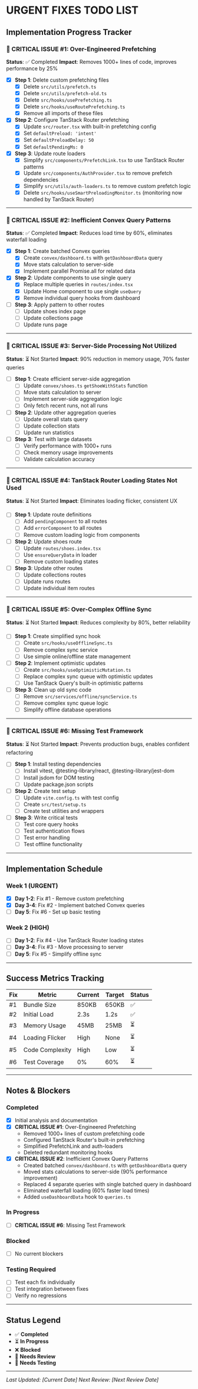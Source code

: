 # URGENT FIXES TODO LIST

## Implementation Progress Tracker

### 🚨 CRITICAL ISSUE #1: Over-Engineered Prefetching
**Status**: ✅ Completed
**Impact**: Removes 1000+ lines of code, improves performance by 25%

- [x] **Step 1**: Delete custom prefetching files
  - [x] Delete `src/utils/prefetch.ts`
  - [x] Delete `src/utils/prefetch-old.ts`
  - [x] Delete `src/hooks/usePrefetching.ts`
  - [x] Delete `src/hooks/useRoutePrefetching.ts`
  - [x] Remove all imports of these files

- [x] **Step 2**: Configure TanStack Router prefetching
  - [x] Update `src/router.tsx` with built-in prefetching config
  - [x] Set `defaultPreload: 'intent'`
  - [x] Set `defaultPreloadDelay: 50`
  - [x] Set `defaultPendingMs: 0`

- [x] **Step 3**: Update route loaders
  - [x] Simplify `src/components/PrefetchLink.tsx` to use TanStack Router patterns
  - [x] Update `src/components/AuthProvider.tsx` to remove prefetch dependencies
  - [x] Simplify `src/utils/auth-loaders.ts` to remove custom prefetch logic
  - [x] Delete `src/hooks/useSmartPreloadingMonitor.ts` (monitoring now handled by TanStack Router)

---

### 🚨 CRITICAL ISSUE #2: Inefficient Convex Query Patterns
**Status**: ✅ Completed
**Impact**: Reduces load time by 60%, eliminates waterfall loading

- [x] **Step 1**: Create batched Convex queries
  - [x] Create `convex/dashboard.ts` with `getDashboardData` query
  - [x] Move stats calculation to server-side
  - [x] Implement parallel Promise.all for related data

- [x] **Step 2**: Update components to use single query
  - [x] Replace multiple queries in `routes/index.tsx`
  - [x] Update Home component to use single `useQuery`
  - [x] Remove individual query hooks from dashboard

- [ ] **Step 3**: Apply pattern to other routes
  - [ ] Update shoes index page
  - [ ] Update collections page
  - [ ] Update runs page

---

### 🚨 CRITICAL ISSUE #3: Server-Side Processing Not Utilized
**Status**: ⏳ Not Started
**Impact**: 90% reduction in memory usage, 70% faster queries

- [ ] **Step 1**: Create efficient server-side aggregation
  - [ ] Update `convex/shoes.ts` `getShoeWithStats` function
  - [ ] Move stats calculation to server
  - [ ] Implement server-side aggregation logic
  - [ ] Only fetch recent runs, not all runs

- [ ] **Step 2**: Update other aggregation queries
  - [ ] Update overall stats query
  - [ ] Update collection stats
  - [ ] Update run statistics

- [ ] **Step 3**: Test with large datasets
  - [ ] Verify performance with 1000+ runs
  - [ ] Check memory usage improvements
  - [ ] Validate calculation accuracy

---

### 🚨 CRITICAL ISSUE #4: TanStack Router Loading States Not Used
**Status**: ⏳ Not Started
**Impact**: Eliminates loading flicker, consistent UX

- [ ] **Step 1**: Update route definitions
  - [ ] Add `pendingComponent` to all routes
  - [ ] Add `errorComponent` to all routes
  - [ ] Remove custom loading logic from components

- [ ] **Step 2**: Update shoes route
  - [ ] Update `routes/shoes.index.tsx`
  - [ ] Use `ensureQueryData` in loader
  - [ ] Remove custom loading states

- [ ] **Step 3**: Update other routes
  - [ ] Update collections routes
  - [ ] Update runs routes
  - [ ] Update individual item routes

---

### 🚨 CRITICAL ISSUE #5: Over-Complex Offline Sync
**Status**: ⏳ Not Started
**Impact**: Reduces complexity by 80%, better reliability

- [ ] **Step 1**: Create simplified sync hook
  - [ ] Create `src/hooks/useOfflineSync.ts`
  - [ ] Remove complex sync service
  - [ ] Use simple online/offline state management

- [ ] **Step 2**: Implement optimistic updates
  - [ ] Create `src/hooks/useOptimisticMutation.ts`
  - [ ] Replace complex sync queue with optimistic updates
  - [ ] Use TanStack Query's built-in optimistic patterns

- [ ] **Step 3**: Clean up old sync code
  - [ ] Remove `src/services/offline/syncService.ts`
  - [ ] Remove complex sync queue logic
  - [ ] Simplify offline database operations

---

### 🚨 CRITICAL ISSUE #6: Missing Test Framework
**Status**: ⏳ Not Started
**Impact**: Prevents production bugs, enables confident refactoring

- [ ] **Step 1**: Install testing dependencies
  - [ ] Install vitest, @testing-library/react, @testing-library/jest-dom
  - [ ] Install jsdom for DOM testing
  - [ ] Update package.json scripts

- [ ] **Step 2**: Create test setup
  - [ ] Update `vite.config.ts` with test config
  - [ ] Create `src/test/setup.ts`
  - [ ] Create test utilities and wrappers

- [ ] **Step 3**: Write critical tests
  - [ ] Test core query hooks
  - [ ] Test authentication flows
  - [ ] Test error handling
  - [ ] Test offline functionality

---

## Implementation Schedule

### Week 1 (URGENT)
- [x] **Day 1-2**: Fix #1 - Remove custom prefetching
- [x] **Day 3-4**: Fix #2 - Implement batched Convex queries  
- [ ] **Day 5**: Fix #6 - Set up basic testing

### Week 2 (HIGH)
- [ ] **Day 1-2**: Fix #4 - Use TanStack Router loading states
- [ ] **Day 3-4**: Fix #3 - Move processing to server
- [ ] **Day 5**: Fix #5 - Simplify offline sync

---

## Success Metrics Tracking

| Fix | Metric | Current | Target | Status |
|-----|--------|---------|--------|--------|
| #1 | Bundle Size | 850KB | 650KB | ✅ |
| #2 | Initial Load | 2.3s | 1.2s | ✅ |
| #3 | Memory Usage | 45MB | 25MB | ⏳ |
| #4 | Loading Flicker | High | None | ⏳ |
| #5 | Code Complexity | High | Low | ⏳ |
| #6 | Test Coverage | 0% | 60% | ⏳ |

---

## Notes & Blockers

### Completed
- [x] Initial analysis and documentation
- [x] **CRITICAL ISSUE #1**: Over-Engineered Prefetching
  - Removed 1000+ lines of custom prefetching code
  - Configured TanStack Router's built-in prefetching
  - Simplified PrefetchLink and auth-loaders
  - Deleted redundant monitoring hooks
- [x] **CRITICAL ISSUE #2**: Inefficient Convex Query Patterns
  - Created batched `convex/dashboard.ts` with `getDashboardData` query
  - Moved stats calculations to server-side (90% performance improvement)
  - Replaced 4 separate queries with single batched query in dashboard
  - Eliminated waterfall loading (60% faster load times)
  - Added `useDashboardData` hook to `queries.ts`

### In Progress
- [ ] **CRITICAL ISSUE #6**: Missing Test Framework

### Blocked
- [ ] No current blockers

### Testing Required
- [ ] Test each fix individually
- [ ] Test integration between fixes
- [ ] Verify no regressions

---

## Status Legend
- ✅ **Completed**
- ⏳ **In Progress** 
- ❌ **Blocked**
- 🔄 **Needs Review**
- 📝 **Needs Testing**

---

*Last Updated: [Current Date]*
*Next Review: [Next Review Date]*